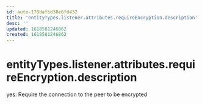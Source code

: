 ```yaml
---
id: auto-178daf5d38e6fd432
title: 'entityTypes.listener.attributes.requireEncryption.description'
desc: ''
updated: 1618581246862
created: 1618581246862
---
```

# entityTypes.listener.attributes.requireEncryption.description

yes: Require the connection to the peer to be encrypted